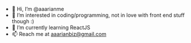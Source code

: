 - 👋 Hi, I’m @aaarianme
- 👀 I’m interested in coding/programming, not in love with front end stuff though :)
- 🌱 I’m currently learning ReactJS
- 📫 Reach me at aaarianbiz@gmail.com

<!---
aaarianme/aaarianme is a ✨ special ✨ repository because its `README.md` (this file) appears on your GitHub profile.
You can click the Preview link to take a look at your changes.
--->
